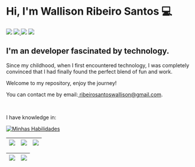 <h1> Hi, I'm Wallison Ribeiro Santos 💻</h1>

<div> 
     <a href="https://instagram.com/wallisonrib" target="_blank"><img src="https://img.shields.io/badge/-Instagram-%23E4405F?style=for-the-badge&logo=instagram&logoColor=white" target="_blank"></a> 
     <a href = "mailto:ribeirosantoswallison@gmail.com"><img src="https://img.shields.io/badge/Gmail-D14836?style=for-the-badge&logo=gmail&logoColor=white" target="_blank"</a>
     <a href="https://www.linkedin.com/in/wallisonribeirosantos/" target="_blank"><img src="https://img.shields.io/badge/-LinkedIn-%230077B5?style=for-the-badge&logo=linkedin&logoColor=white" target="_blank"></a>
     <a href="https://wa.me/++5538999011905" target="_blank"><img src="https://img.shields.io/badge/WhatsApp-25D366?style=for-the-badge&logo=whatsapp&logoColor=white" target="_blank"></a>
 </div>
<h2 align="left">
I'm an developer fascinated by technology.</h2>


Since my childhood, when I first encountered technology, I was completely convinced that I had finally found the perfect blend of fun and work.

Welcome to my repository, enjoy the journey!</p>

<p>You can contact me by email:<a href="mailto:ribeirosantoswallison@gmail.com"> ribeirosantoswallison@gmail.com</a>.</p> 
<br>

<p>I have knowledge in: </p>
<div align="left">

[![Minhas Habilidades](https://skillicons.dev/icons?i=html,css,js,nodejs,react,php,figma,git,mongodb,mysql,postman
)](https://skillicons.dev) 
  </div>
  
  | ![](http://github-profile-summary-cards.vercel.app/api/cards/stats?username=WallisonRib&theme=nord_dark) | ![](http://github-profile-summary-cards.vercel.app/api/cards/repos-per-language?username=WallisonRib&hide=Html&theme=nord_dark) | ![](http://github-profile-summary-cards.vercel.app/api/cards/most-commit-language?username=WallisonRib&theme=nord_dark) |
| :-: | :-: | :-: |

| ![](http://github-profile-summary-cards.vercel.app/api/cards/profile-details?username=WallisonRib&theme=nord_dark) | ![](https://github-readme-streak-stats.herokuapp.com/?user=WallisonRib&hide_border=true&date_format=M%20j%5B%2C%20Y%5D&background=2D3742&stroke=2D3742&ring=6bbbca&fire=6bbbca&currStreakNum=fff&sideNums=6bbbca&currStreakLabel=6bbbca&sideLabels=fff&dates=fff) |
| :-: | :-: |
